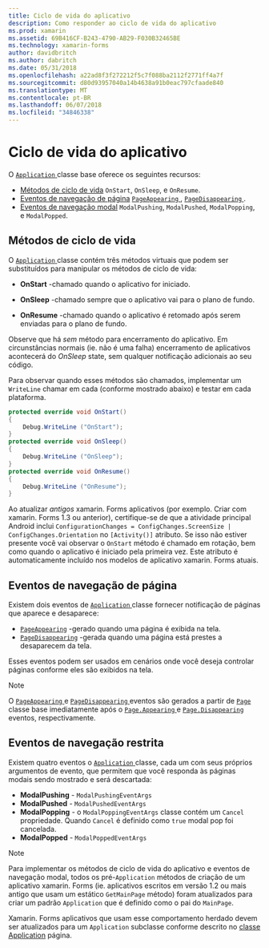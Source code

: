 ```yaml
---
title: Ciclo de vida do aplicativo
description: Como responder ao ciclo de vida do aplicativo
ms.prod: xamarin
ms.assetid: 69B416CF-B243-4790-AB29-F030B32465BE
ms.technology: xamarin-forms
author: davidbritch
ms.author: dabritch
ms.date: 05/31/2018
ms.openlocfilehash: a22ad8f3f272212f5c7f088ba2112f2771ff4a7f
ms.sourcegitcommit: d80d93957040a14b4638a91b0eac797cfaade840
ms.translationtype: MT
ms.contentlocale: pt-BR
ms.lasthandoff: 06/07/2018
ms.locfileid: "34846338"
---
```

# <a name="app-lifecycle"></a>Ciclo de vida do aplicativo

O [ `Application` ](xref:Xamarin.Forms.Application) classe base oferece os seguintes recursos:

* [Métodos de ciclo de vida](#Lifecycle_Methods) `OnStart`, `OnSleep`, e `OnResume`.
* [Eventos de navegação de página](#page) [ `PageAppearing` ](xref:Xamarin.Forms.Application.PageAppearing), [ `PageDisappearing` ](xref:Xamarin.Forms.Application.PageDisappearing).
* [Eventos de navegação modal](#modal) `ModalPushing`, `ModalPushed`, `ModalPopping`, e `ModalPopped`.

<a name="Lifecycle_Methods" />

## <a name="lifecycle-methods"></a>Métodos de ciclo de vida

O [ `Application` ](xref:Xamarin.Forms.Application) classe contém três métodos virtuais que podem ser substituídos para manipular os métodos de ciclo de vida:

* **OnStart** -chamado quando o aplicativo for iniciado.

* **OnSleep** -chamado sempre que o aplicativo vai para o plano de fundo.

* **OnResume** -chamado quando o aplicativo é retomado após serem enviadas para o plano de fundo.

Observe que há *sem* método para encerramento do aplicativo.
Em circunstâncias normais (ie. não é uma falha) encerramento de aplicativos acontecerá do *OnSleep* state, sem qualquer notificação adicionais ao seu código.

Para observar quando esses métodos são chamados, implementar um `WriteLine` chamar em cada (conforme mostrado abaixo) e testar em cada plataforma.

```csharp
protected override void OnStart()
{
    Debug.WriteLine ("OnStart");
}
protected override void OnSleep()
{
    Debug.WriteLine ("OnSleep");
}
protected override void OnResume()
{
    Debug.WriteLine ("OnResume");
}
```

Ao atualizar *antigos* xamarin. Forms aplicativos (por exemplo. Criar com xamarin. Forms 1.3 ou anterior), certifique-se de que a atividade principal Android inclui `ConfigurationChanges = ConfigChanges.ScreenSize | ConfigChanges.Orientation` no `[Activity()]` atributo. Se isso não estiver presente você vai observar o `OnStart` método é chamado em rotação, bem como quando o aplicativo é iniciado pela primeira vez. Este atributo é automaticamente incluído nos modelos de aplicativo xamarin. Forms atuais.

<a name="page" />

## <a name="page-navigation-events"></a>Eventos de navegação de página

Existem dois eventos de [ `Application` ](xref:Xamarin.Forms.Application) classe fornecer notificação de páginas que aparece e desaparece:

- [`PageAppearing`](xref:Xamarin.Forms.Application.PageAppearing) -gerado quando uma página é exibida na tela.
- [`PageDisappearing`](xref:Xamarin.Forms.Application.PageDisappearing) -gerada quando uma página está prestes a desaparecem da tela.

Esses eventos podem ser usados em cenários onde você deseja controlar páginas conforme eles são exibidos na tela.

> [!NOTE]
> O [ `PageAppearing` ](xref:Xamarin.Forms.Application.PageAppearing) e [ `PageDisappearing` ](xref:Xamarin.Forms.Application.PageDisappearing) eventos são gerados a partir de [ `Page` ](xref:Xamarin.Forms.Page) classe base imediatamente após o [ `Page.Appearing` ](xref:Xamarin.Forms.Page.Appearing) e [ `Page.Disappearing` ](xref:Xamarin.Forms.Page.Disappearing) eventos, respectivamente.

<a name="modal" />

## <a name="modal-navigation-events"></a>Eventos de navegação restrita

Existem quatro eventos o [ `Application` ](xref:Xamarin.Forms.Application) classe, cada um com seus próprios argumentos de evento, que permitem que você responda às páginas modais sendo mostrado e será descartada:

* **ModalPushing** - `ModalPushingEventArgs`
* **ModalPushed** - `ModalPushedEventArgs`
* **ModalPopping** - o `ModalPoppingEventArgs` classe contém um `Cancel` propriedade. Quando `Cancel` é definido como `true` modal pop foi cancelada.
* **ModalPopped** - `ModalPoppedEventArgs`

> [!NOTE]
> Para implementar os métodos de ciclo de vida do aplicativo e eventos de navegação modal, todos os pré-`Application` métodos de criação de um aplicativo xamarin. Forms (ie. aplicativos escritos em versão 1.2 ou mais antigo que usam um estático `GetMainPage` método) foram atualizados para criar um padrão `Application` que é definido como o pai do `MainPage`.
>
> Xamarin. Forms aplicativos que usam esse comportamento herdado devem ser atualizados para um `Application` subclasse conforme descrito no [classe Application](~/xamarin-forms/app-fundamentals/application-class.md) página.
